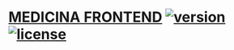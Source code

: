 # [MEDICINA FRONTEND](https://creativetimofficial.github.io/now-ui-dashboard-angular) [![version][version-badge]][CHANGELOG] [![license][license-badge]][LICENSE]

[CHANGELOG]: ./CHANGELOG.md
[LICENSE]: ./LICENSE
[version-badge]: https://img.shields.io/badge/version-1.4.0-blue.svg
[license-badge]: https://img.shields.io/badge/license-MIT-blue.svg

